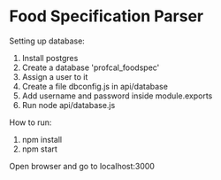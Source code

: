 # Food Specification Parser

Setting up database:
1. Install postgres
2. Create a database 'profcal_foodspec'
3. Assign a user to it
4. Create a file dbconfig.js in api/database
5. Add username and password inside module.exports
5. Run node api/database.js

How to run:
1. npm install
2. npm start

Open browser and go to localhost:3000
